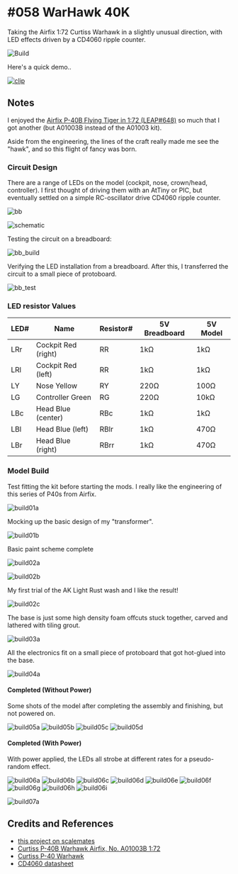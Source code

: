 # #058 WarHawk 40K

Taking the Airfix 1:72 Curtiss Warhawk in a slightly unusual direction, with LED effects driven by a CD4060 ripple counter.

![Build](./assets/WarHawk40K_build.jpg?raw=true)

Here's a quick demo..

[![clip](./assets/demo-cover.jpg?raw=true)](https://www.instagram.com/reel/CjF6VCdhZmM/)

## Notes

I enjoyed the [Airfix P-40B Flying Tiger in 1:72 (LEAP#648)](../FlyingTigers) so much
that I got another (but A01003B instead of the A01003 kit).

Aside from the engineering, the lines of the craft really made me see the "hawk",
and so this flight of fancy was born.

### Circuit Design

There are a range of LEDs on the model (cockpit, nose, crown/head, controller).
I first thought of driving them with an AtTiny or PIC, but eventually settled on a simple
RC-oscillator drive CD4060 ripple counter.

![bb](./assets/WarHawk40K_bb.jpg?raw=true)

![schematic](./assets/WarHawk40K_schematic.jpg?raw=true)

Testing the circuit on a breadboard:

![bb_build](./assets/WarHawk40K_bb_build.jpg?raw=true)

Verifying the LED installation from a breadboard. After this, I transferred the circuit to a small piece of protoboard.

![bb_test](./assets/WarHawk40K_bb_test.jpg?raw=true)

### LED resistor Values

| LED# | Name                | Resistor# | 5V Breadboard | 5V Model |
|------|---------------------|-----------|---------------|----------|
| LRr  | Cockpit Red (right) | RR        | 1kΩ           | 1kΩ      |
| LRl  | Cockpit Red (left)  | RR        | 1kΩ           | 1kΩ      |
| LY   | Nose Yellow         | RY        | 220Ω          | 100Ω     |
| LG   | Controller Green    | RG        | 220Ω          | 10kΩ     |
| LBc  | Head Blue (center)  | RBc       | 1kΩ           | 1kΩ      |
| LBl  | Head Blue (left)    | RBlr      | 1kΩ           | 470Ω     |
| LBr  | Head Blue (right)   | RBrr      | 1kΩ           | 470Ω     |

### Model Build

Test fitting the kit before starting the mods. I really like the engineering of this series of P40s from Airfix.

![build01a](./assets/build01a.jpg?raw=true)

Mocking up the basic design of my "transformer".

![build01b](./assets/build01b.jpg?raw=true)

Basic paint scheme complete

![build02a](./assets/build02a.jpg?raw=true)

![build02b](./assets/build02b.jpg?raw=true)

My first trial of the AK Light Rust wash and I like the result!

![build02c](./assets/build02c.jpg?raw=true)

The base is just some high density foam offcuts stuck together, carved and lathered with tiling grout.

![build03a](./assets/build03a.jpg?raw=true)

All the electronics fit on a small piece of protoboard that got hot-glued into the base.

![build04a](./assets/build04a.jpg?raw=true)

#### Completed (Without Power)

Some shots of the model after completing the assembly and finishing, but not powered on.

![build05a](./assets/build05a.jpg?raw=true)
![build05b](./assets/build05b.jpg?raw=true)
![build05c](./assets/build05c.jpg?raw=true)
![build05d](./assets/build05d.jpg?raw=true)

#### Completed (With Power)

With power applied, the LEDs all strobe at different rates for a pseudo-random effect.

![build06a](./assets/build06a.jpg?raw=true)
![build06b](./assets/build06b.jpg?raw=true)
![build06c](./assets/build06c.jpg?raw=true)
![build06d](./assets/build06d.jpg?raw=true)
![build06e](./assets/build06e.jpg?raw=true)
![build06f](./assets/build06f.jpg?raw=true)
![build06g](./assets/build06g.jpg?raw=true)
![build06h](./assets/build06h.jpg?raw=true)
![build06i](./assets/build06i.jpg?raw=true)

![build07a](./assets/build07a.jpg?raw=true)

## Credits and References

* [this project on scalemates](https://www.scalemates.com/profiles/mate.php?id=74137&p=projects&project=132125)
* [Curtiss P-40B Warhawk Airfix, No. A01003B 1:72](https://www.scalemates.com/kits/airfix-a01003b-curtiss-p-40b-warhawk--1260859)
* [Curtiss P-40 Warhawk](https://en.wikipedia.org/wiki/Curtiss_P-40_Warhawk)
* [CD4060 datasheet](https://www.futurlec.com/4000Series/CD4060.shtml)
